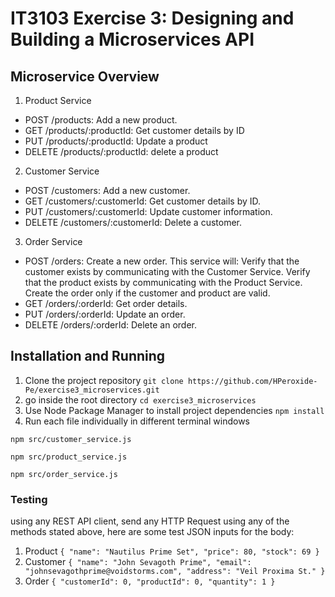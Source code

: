 # IT3103 Exercise 3: Designing and Building a Microservices API 
## Microservice Overview
1. Product Service 
- POST /products: Add a new product.
- GET /products/:productId: Get customer details by ID
- PUT /products/:productId: Update a product
- DELETE /products/:productId: delete a product
2. Customer Service
- POST /customers: Add a new customer.
- GET /customers/:customerId: Get customer details by ID.
- PUT /customers/:customerId: Update customer information.
- DELETE /customers/:customerId: Delete a customer.
3. Order Service
- POST /orders: Create a new order. This service will:
Verify that the customer exists by communicating with the Customer Service.
Verify that the product exists by communicating with the Product Service.
Create the order only if the customer and product are valid.
- GET /orders/:orderId: Get order details.
- PUT /orders/:orderId: Update an order.
- DELETE /orders/:orderId: Delete an order.
## Installation and Running
1. Clone the project repository
`git clone https://github.com/HPeroxide-Pe/exercise3_microservices.git`
2. go inside the root directory
`cd exercise3_microservices`
3. Use Node Package Manager to install project dependencies
`npm install`
4. Run each file individually in different terminal windows
```node
npm src/customer_service.js
```

```node
npm src/product_service.js
```

```node
npm src/order_service.js
```
### Testing
using any REST API client, send any HTTP Request using any of the methods stated above, here are some test JSON inputs for the body:
1. Product
`{
	"name": "Nautilus Prime Set",
	"price": 80,
	"stock": 69
}`
2. Customer
`{
	"name": "John Sevagoth Prime",
	"email": "johnsevagothprime@voidstorms.com",
	"address": "Veil Proxima St."
}`
3. Order
`{
  "customerId": 0,
  "productId": 0,
  "quantity": 1
}`
